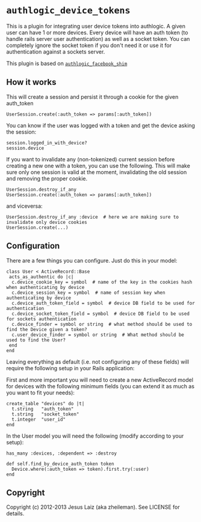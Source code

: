 `authlogic_device_tokens`
=========================

This is a plugin for integrating user device tokens into authlogic. A given user can have 1 or more devices. Every device will have an auth token (to handle rails server user authentication) as well as a socket token. You can completely ignore the socket token if you don't need it or use it for authentication against a sockets server.

This plugin is based on [`authlogic_facebook_shim`](https://github.com/james2m/authlogic_facebook_shim)

How it works
------------

This will create a session and persist it through a cookie for the given auth_token

    UserSession.create(:auth_token => params[:auth_token])

You can know if the user was logged with a token and get the device asking the session:

    session.logged_in_with_device?
    session.device

If you want to invalidate any (non-tokenized) current session before creating a new one with a token, you can use the following. This will make sure only one session is valid at the moment, invalidating the old session and removing the proper cookie.

    UserSession.destroy_if_any
    UserSession.create(:auth_token => params[:auth_token])
    
and viceversa:

    UserSession.destroy_if_any :device  # here we are making sure to invalidate only device cookies
    UserSession.create(...)


Configuration
-------------

There are a few things you can configure. Just do this in your model:

    class User < ActiveRecord::Base
     acts_as_authentic do |c|
      c.device_cookie_key = symbol  # name of the key in the cookies hash when authenticating by device
      c.device_session_key = symbol  # name of session key when authenticating by device
      c.device_auth_token_field = symbol  # device DB field to be used for authentication
      c.device_socket_token_field = symbol  # device DB field to be used for sockets authentication
      c.device_finder = symbol or string  # what method should be used to find the Device given a token?
      c.user_device_finder = symbol or string  # What method should be used to find the User?
     end
    end

Leaving everything as default (i.e. not configuring any of these fields) will require the following setup in your Rails application:

First and more important you will need to create a new ActiveRecord model for devices with the following minimum fields (you can extend it as much as you want to fit your needs):

    create_table "devices" do |t|
      t.string   "auth_token"
      t.string   "socket_token"
      t.integer  "user_id"
    end

In the User model you will need the following (modify according to your setup):

    has_many :devices, :dependent => :destroy
    
    def self.find_by_device_auth_token token
      Device.where(:auth_token => token).first.try(:user)
    end


Copyright
---------

Copyright (c) 2012-2013 Jesus Laiz (aka zheileman). See LICENSE for details.
